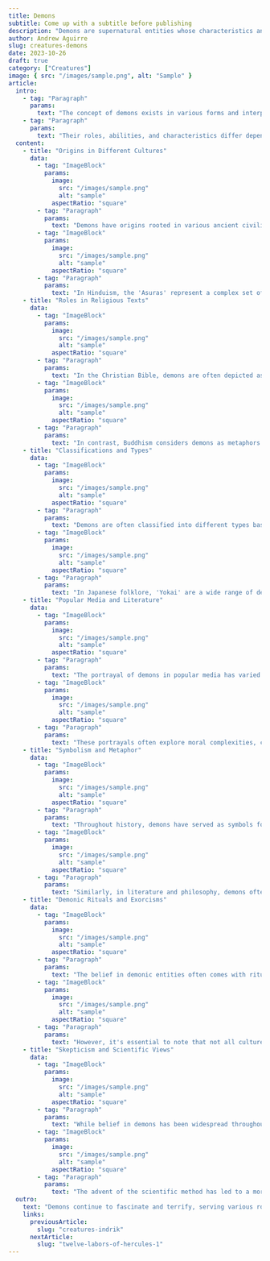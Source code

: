 ```yaml
---
title: Demons
subtitle: Come up with a subtitle before publishing
description: "Demons are supernatural entities whose characteristics and roles vary widely across different cultures and religious beliefs, often symbolizing human fears, vices, and the eternal struggle between good and evil. Whether considered real beings or metaphorical constructs, they continue to captivate human imagination, appearing in religious texts, folklore, literature, and modern media."
author: Andrew Aguirre
slug: creatures-demons
date: 2023-10-26
draft: true
category: ["Creatures"]
image: { src: "/images/sample.png", alt: "Sample" }
article:
  intro:
    - tag: "Paragraph"
      params:
        text: "The concept of demons exists in various forms and interpretations across diverse cultures and religious beliefs. Typically considered malevolent spirits or supernatural beings, demons have been both feared and revered throughout human history."
    - tag: "Paragraph"
      params:
        text: "Their roles, abilities, and characteristics differ depending on the cultural or religious context in which they appear. This article aims to delve into the multifaceted world of demons, exploring their origins, classifications, roles in religious texts, popular media, and more."
  content:
    - title: "Origins in Different Cultures"
      data:
        - tag: "ImageBlock"
          params:
            image:
              src: "/images/sample.png"
              alt: "sample"
            aspectRatio: "square"
        - tag: "Paragraph"
          params:
            text: "Demons have origins rooted in various ancient civilizations, each with their unique understanding of what these entities are. In Mesopotamian folklore, demons were often responsible for disease and suffering, while in ancient Egyptian beliefs, they could be both protectors or malevolent entities causing chaos. The concept further evolved with Zoroastrianism, one of the earliest forms of monotheism, which depicted demons as agents of chaos working against the divine order."
        - tag: "ImageBlock"
          params:
            image:
              src: "/images/sample.png"
              alt: "sample"
            aspectRatio: "square"
        - tag: "Paragraph"
          params:
            text: "In Hinduism, the 'Asuras' represent a complex set of deities and spirits that could be both good and evil. Ancient Greek civilization had a whole host of demonic entities, including the 'Daimones,' which were spirits of fate and destiny. This diverse range of origins shows that the idea of demons has been a common and adaptable concept across different cultures and time periods."
    - title: "Roles in Religious Texts"
      data:
        - tag: "ImageBlock"
          params:
            image:
              src: "/images/sample.png"
              alt: "sample"
            aspectRatio: "square"
        - tag: "Paragraph"
          params:
            text: "In the Christian Bible, demons are often depicted as fallen angels, cast out of Heaven due to their rebellion against God. They serve as minions of Satan and seek to corrupt human souls. In Islamic theology, 'Jinn' are similar to demons and possess free will, and some choose to do evil deeds, leading humans away from the path of righteousness."
        - tag: "ImageBlock"
          params:
            image:
              src: "/images/sample.png"
              alt: "sample"
            aspectRatio: "square"
        - tag: "Paragraph"
          params:
            text: "In contrast, Buddhism considers demons as metaphors for human psychological complexities, such as fear, temptation, and ignorance. They don't have a physical existence but serve as spiritual obstacles to attaining enlightenment. Thus, the role of demons in religious texts varies, but they are often involved in the eternal battle between good and evil."
    - title: "Classifications and Types"
      data:
        - tag: "ImageBlock"
          params:
            image:
              src: "/images/sample.png"
              alt: "sample"
            aspectRatio: "square"
        - tag: "Paragraph"
          params:
            text: "Demons are often classified into different types based on their abilities, roles, or hierarchical status. In medieval Christian demonology, they were meticulously categorized by powers and ranks in hellish legions, led by arch-demons like Beelzebub or Asmodeus. These types often had specific roles, such as inciting war, promoting lust, or spreading heresy."
        - tag: "ImageBlock"
          params:
            image:
              src: "/images/sample.png"
              alt: "sample"
            aspectRatio: "square"
        - tag: "Paragraph"
          params:
            text: "In Japanese folklore, 'Yokai' are a wide range of demons, spirits, and supernatural creatures with various attributes and abilities. Some are malicious; others are benign or even beneficial. This diverse classification adds layers of complexity to the concept of demons, making them more than just one-dimensional evil beings."
    - title: "Popular Media and Literature"
      data:
        - tag: "ImageBlock"
          params:
            image:
              src: "/images/sample.png"
              alt: "sample"
            aspectRatio: "square"
        - tag: "Paragraph"
          params:
            text: "The portrayal of demons in popular media has varied throughout history, serving different cultural needs and interests. In classical literature, such as Dante's 'Inferno,' demons were often depicted as cunning, malevolent beings punishing sinners in Hell. Modern interpretations in movies, TV shows, and books sometimes depict demons with a touch of humanity, questioning their evil nature."
        - tag: "ImageBlock"
          params:
            image:
              src: "/images/sample.png"
              alt: "sample"
            aspectRatio: "square"
        - tag: "Paragraph"
          params:
            text: "These portrayals often explore moral complexities, challenging the black-and-white notion of good vs. evil. Characters like Milton's Satan in 'Paradise Lost' or modern TV shows like 'Lucifer' represent demons as multidimensional beings capable of love, regret, and redemption."
    - title: "Symbolism and Metaphor"
      data:
        - tag: "ImageBlock"
          params:
            image:
              src: "/images/sample.png"
              alt: "sample"
            aspectRatio: "square"
        - tag: "Paragraph"
          params:
            text: "Throughout history, demons have served as symbols for various human fears, vices, and desires. In Medieval Europe, demons were often used to explain diseases, and natural disasters were seen as their malevolent deeds. The concept of demonic possession, often used to describe unexplained mental illness, was another metaphorical usage."
        - tag: "ImageBlock"
          params:
            image:
              src: "/images/sample.png"
              alt: "sample"
            aspectRatio: "square"
        - tag: "Paragraph"
          params:
            text: "Similarly, in literature and philosophy, demons often symbolize inner conflicts, moral dilemmas, or the darker aspects of human nature. Fyodor Dostoevsky's 'Demons,' for example, uses the idea of demonic forces to explore the political and moral chaos of 19th-century Russia."
    - title: "Demonic Rituals and Exorcisms"
      data:
        - tag: "ImageBlock"
          params:
            image:
              src: "/images/sample.png"
              alt: "sample"
            aspectRatio: "square"
        - tag: "Paragraph"
          params:
            text: "The belief in demonic entities often comes with rituals and practices aimed at dealing with them. Exorcism is perhaps the most well-known, often depicted dramatically in films and literature. It is a religious or spiritual practice of evicting demons from a person or place that they are believed to have possessed. Various religious traditions have their own methods and rituals for exorcism."
        - tag: "ImageBlock"
          params:
            image:
              src: "/images/sample.png"
              alt: "sample"
            aspectRatio: "square"
        - tag: "Paragraph"
          params:
            text: "However, it's essential to note that not all cultures view these rituals as 'casting out' evil. In some African and Caribbean traditions, ceremonies might involve negotiating or appeasing the spirit rather than forcing it out. These practices highlight the cultural diversity in how humanity deals with the concept of demons."
    - title: "Skepticism and Scientific Views"
      data:
        - tag: "ImageBlock"
          params:
            image:
              src: "/images/sample.png"
              alt: "sample"
            aspectRatio: "square"
        - tag: "Paragraph"
          params:
            text: "While belief in demons has been widespread throughout history, skepticism and scientific inquiry have often challenged these notions. Modern psychology and medicine have explained phenomena traditionally attributed to demonic influence, such as mental illness or natural disasters, as products of natural or psychological causes."
        - tag: "ImageBlock"
          params:
            image:
              src: "/images/sample.png"
              alt: "sample"
            aspectRatio: "square"
        - tag: "Paragraph"
          params:
            text: "The advent of the scientific method has led to a more nuanced understanding of phenomena previously ascribed to demons. However, belief in demons persists in various cultures and religious practices, often as a way to understand or personify the unknown or inexplicable aspects of human experience."
  outro:
    text: "Demons continue to fascinate and terrify, serving various roles across different cultures and belief systems. They have been everything from scapegoats for the unexplained to metaphors for our innermost fears and desires. Whether seen as real entities or symbolic constructs, the concept of demons seems deeply rooted in the human psyche, reflecting our eternal struggle with the unknown, the chaotic, and the malevolent."
    links:
      previousArticle:
        slug: "creatures-indrik"
      nextArticle:
        slug: "twelve-labors-of-hercules-1"
---
```

